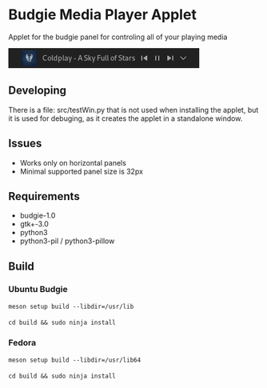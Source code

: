 # Budgie Media Player Applet
Applet for the budgie panel for controling all of your playing media

![screenshot](screenshot.png)

## Developing
There is a file: src/testWin.py that is not used when installing the applet, but it is used for debuging, as it creates the applet in a standalone window.

## Issues 
- Works only on horizontal panels
- Minimal supported panel size is 32px

## Requirements
- budgie-1.0 
- gtk+-3.0
- python3
- python3-pil / python3-pillow

## Build 
### Ubuntu Budgie
~~~ shell
meson setup build --libdir=/usr/lib

cd build && sudo ninja install
~~~
### Fedora
~~~ shell
meson setup build --libdir=/usr/lib64

cd build && sudo ninja install
~~~

